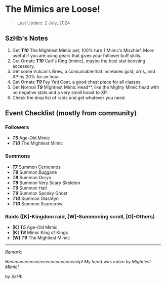 # The Mimics are Loose!

> Last Update: 2 July, 2024

## SzHb's Notes
1. Get ***T10*** The Mightiest Mimic pet, 100% turn 1 Mimic's Mischief. More useful if you are using gears that gives your follower buff skills.
2. Get Ornate ***T10*** Carl's Ring (mimic), maybe the best stat boosting accessory.
3. Get some Vulcan's Brew, a consumable that increases gold, orns, and XP by 20% for an hour.
4. Get Ornate ***T9*** Fey Yeti Coat, a good chest piece for all classes.
5. Get Normal ***T9*** Mightiest Mimic Head**, like the Mighty Mimic head with no negative stats and a very small boost to XP.
6. Check the drop list of raids and get whatever you need.

## Event Checklist (mostly from community)

### Followers

- ***T5*** Age-Old Mimic
- ***T10*** The Mightiest Mimic

### Summons

- ***T7*** Summon Cernunnos
- ***T8*** Summon Buggane
- ***T8*** Summon Onryo
- ***T8*** Summon Very Scary Skeleton
- ***T9*** Summon Hati
- ***T9*** Summon Spooky Ghost
- ***T10*** Summon Glashtyn
- ***T10*** Summon Scarecrow

### Raids ([K]-Kingdom raid, [W]-Summoning scroll, [O]-Others)

- **[K]** ***T5*** Age-Old Mimic
- **[K]** ***T8*** Mimic King of Kings
- **[W]** ***T9*** The Mightiest Mimic

---

*Remark:*

*Heeeeeeeeeeeeeeeeeeeeeeeeeeeelp! My head was eaten by Mightiest Mimic!*

*by SzHb*
